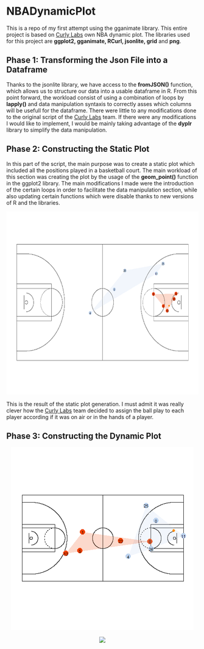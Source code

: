 # NBADynamicPlot
This is a repo of my first attempt using the gganimate library. This entire project is based on [Curly Labs](http://curleylab.psych.columbia.edu/nba.html) own NBA dynamic plot. The libraries used for this project are <b>ggplot2, gganimate, RCurl, jsonlite, grid</b> and <b>png</b>.

## Phase 1: Transforming the Json File into a Dataframe

Thanks to the jsonlite library, we have access to the <b>fromJSON()</b> function, which allows us to structure our data into a usable dataframe in R. From this point forward, the workload consist of using a combination of loops by <b>lapply()</b> and data manipulation syntaxis to correctly asses which columns will be usefull for the dataframe. There were little to any modifications done to the original script of the [Curly Labs](http://curleylab.psych.columbia.edu/nba.html) team. If there were any modifications I would like to implement, I would be mainly taking advantage of the <b>dyplr</b> library to simplify the data manipulation.  

## Phase 2: Constructing the Static Plot 

In this part of the script, the main purpose was to create a static plot which included all the positions played in a basketball court. The main workload of this section was creating the plot by the usage of the <b>geom_point()</b> function in the ggplot2 library. The main modifications I made were the introduction of the certain loops in order to facilitate the data manipulation section, while also updating certain functions which were disable thanks to new versions of R and the libraries. 

<p align="center"><img src = "https://github.com/HTiscar/NBADynamicPlot/blob/master/Static_Plot.png" height = "480" width = "720"></p>


This is the result of the static plot generation. I must admit it was really clever how the [Curly Labs](http://curleylab.psych.columbia.edu/nba.html) team decided to assign the ball play to each player according if it was on air or in the hands of a player. 

## Phase 3: Constructing the Dynamic Plot 

<p align ="center"><img src = "https://github.com/HTiscar/NBADynamicPlot/blob/master/Dynamic_Animation.gif"></p>

<p align="center"><img src="https://github.com/HTiscar/NBADynamicPlot/blob/master/Dynamic_Plot_Court.gif"></p>
